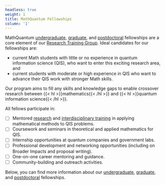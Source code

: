 ```yaml
---
headless: true
weight: 1
title: MathQuantum Fellowships
column: '1'
---
```


MathQuantum [undergraduate](#undergraduate), [graduate](#graduate), and [postdoctoral](#postdoc) fellowships are a core element of our [Research Training Group](/vision/). Ideal candidates for our fellowships are: 
- current Math students with little or no experience in quantum information science (QIS), who want to enter this exciting research area, and 
- current students with moderate or high experience in QIS who want to advance their QIS work with stronger Math skills. 

Our program aims to fill any skills and knowledge gaps to enable crossover research between {{< hl >}}mathematics{{< /hl >}} and {{< hl >}}quantum information science{{< /hl >}}.


All fellows participate in:
- [ ] Mentored [research](/research) and [interdisciplinary training](/training) in applying mathematical methods to QIS problems.
- [ ] Coursework and seminars in theoretical and applied mathematics for QIS.
- [ ] Internship opportunities at quantum companies and government labs.
- [ ] Professional development and networking opportunities (including on Broader Impacts and proposal writing).
- [ ] One-on-one career mentoring and guidance.
- [ ] Community-building and outreach activities.

Below, you can find more information about our [undergraduate](#undergraduate), [graduate](#graduate), and [postdoctoral](#postdoc) fellowships.

<!-- {{< cta cta_text="Undergraduate" cta_link="#undergraduate" cta_new_tab="false" >}}
{{< cta cta_text="Graduate" cta_link="#graduate" cta_new_tab="false" >}}
{{< cta cta_text="Postdoc" cta_link="#postdoc" cta_new_tab="false" >}} -->
